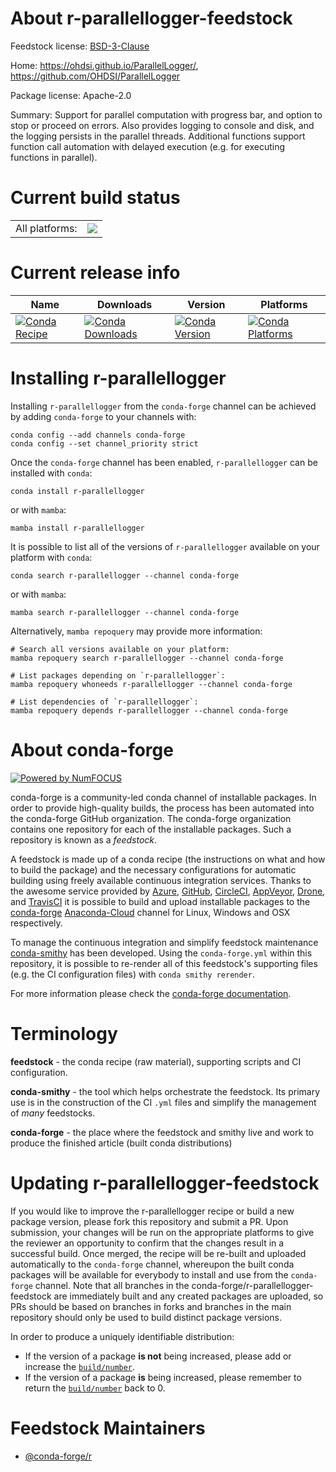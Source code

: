 About r-parallellogger-feedstock
================================

Feedstock license: [BSD-3-Clause](https://github.com/conda-forge/r-parallellogger-feedstock/blob/main/LICENSE.txt)

Home: https://ohdsi.github.io/ParallelLogger/, https://github.com/OHDSI/ParallelLogger

Package license: Apache-2.0

Summary: Support for parallel computation with progress bar, and option to stop or proceed on errors. Also provides logging to console and disk, and the logging persists in the parallel threads. Additional functions support function call automation with delayed execution (e.g. for executing functions in parallel).

Current build status
====================


<table><tr><td>All platforms:</td>
    <td>
      <a href="https://dev.azure.com/conda-forge/feedstock-builds/_build/latest?definitionId=14368&branchName=main">
        <img src="https://dev.azure.com/conda-forge/feedstock-builds/_apis/build/status/r-parallellogger-feedstock?branchName=main">
      </a>
    </td>
  </tr>
</table>

Current release info
====================

| Name | Downloads | Version | Platforms |
| --- | --- | --- | --- |
| [![Conda Recipe](https://img.shields.io/badge/recipe-r--parallellogger-green.svg)](https://anaconda.org/conda-forge/r-parallellogger) | [![Conda Downloads](https://img.shields.io/conda/dn/conda-forge/r-parallellogger.svg)](https://anaconda.org/conda-forge/r-parallellogger) | [![Conda Version](https://img.shields.io/conda/vn/conda-forge/r-parallellogger.svg)](https://anaconda.org/conda-forge/r-parallellogger) | [![Conda Platforms](https://img.shields.io/conda/pn/conda-forge/r-parallellogger.svg)](https://anaconda.org/conda-forge/r-parallellogger) |

Installing r-parallellogger
===========================

Installing `r-parallellogger` from the `conda-forge` channel can be achieved by adding `conda-forge` to your channels with:

```
conda config --add channels conda-forge
conda config --set channel_priority strict
```

Once the `conda-forge` channel has been enabled, `r-parallellogger` can be installed with `conda`:

```
conda install r-parallellogger
```

or with `mamba`:

```
mamba install r-parallellogger
```

It is possible to list all of the versions of `r-parallellogger` available on your platform with `conda`:

```
conda search r-parallellogger --channel conda-forge
```

or with `mamba`:

```
mamba search r-parallellogger --channel conda-forge
```

Alternatively, `mamba repoquery` may provide more information:

```
# Search all versions available on your platform:
mamba repoquery search r-parallellogger --channel conda-forge

# List packages depending on `r-parallellogger`:
mamba repoquery whoneeds r-parallellogger --channel conda-forge

# List dependencies of `r-parallellogger`:
mamba repoquery depends r-parallellogger --channel conda-forge
```


About conda-forge
=================

[![Powered by
NumFOCUS](https://img.shields.io/badge/powered%20by-NumFOCUS-orange.svg?style=flat&colorA=E1523D&colorB=007D8A)](https://numfocus.org)

conda-forge is a community-led conda channel of installable packages.
In order to provide high-quality builds, the process has been automated into the
conda-forge GitHub organization. The conda-forge organization contains one repository
for each of the installable packages. Such a repository is known as a *feedstock*.

A feedstock is made up of a conda recipe (the instructions on what and how to build
the package) and the necessary configurations for automatic building using freely
available continuous integration services. Thanks to the awesome service provided by
[Azure](https://azure.microsoft.com/en-us/services/devops/), [GitHub](https://github.com/),
[CircleCI](https://circleci.com/), [AppVeyor](https://www.appveyor.com/),
[Drone](https://cloud.drone.io/welcome), and [TravisCI](https://travis-ci.com/)
it is possible to build and upload installable packages to the
[conda-forge](https://anaconda.org/conda-forge) [Anaconda-Cloud](https://anaconda.org/)
channel for Linux, Windows and OSX respectively.

To manage the continuous integration and simplify feedstock maintenance
[conda-smithy](https://github.com/conda-forge/conda-smithy) has been developed.
Using the ``conda-forge.yml`` within this repository, it is possible to re-render all of
this feedstock's supporting files (e.g. the CI configuration files) with ``conda smithy rerender``.

For more information please check the [conda-forge documentation](https://conda-forge.org/docs/).

Terminology
===========

**feedstock** - the conda recipe (raw material), supporting scripts and CI configuration.

**conda-smithy** - the tool which helps orchestrate the feedstock.
                   Its primary use is in the construction of the CI ``.yml`` files
                   and simplify the management of *many* feedstocks.

**conda-forge** - the place where the feedstock and smithy live and work to
                  produce the finished article (built conda distributions)


Updating r-parallellogger-feedstock
===================================

If you would like to improve the r-parallellogger recipe or build a new
package version, please fork this repository and submit a PR. Upon submission,
your changes will be run on the appropriate platforms to give the reviewer an
opportunity to confirm that the changes result in a successful build. Once
merged, the recipe will be re-built and uploaded automatically to the
`conda-forge` channel, whereupon the built conda packages will be available for
everybody to install and use from the `conda-forge` channel.
Note that all branches in the conda-forge/r-parallellogger-feedstock are
immediately built and any created packages are uploaded, so PRs should be based
on branches in forks and branches in the main repository should only be used to
build distinct package versions.

In order to produce a uniquely identifiable distribution:
 * If the version of a package **is not** being increased, please add or increase
   the [``build/number``](https://docs.conda.io/projects/conda-build/en/latest/resources/define-metadata.html#build-number-and-string).
 * If the version of a package **is** being increased, please remember to return
   the [``build/number``](https://docs.conda.io/projects/conda-build/en/latest/resources/define-metadata.html#build-number-and-string)
   back to 0.

Feedstock Maintainers
=====================

* [@conda-forge/r](https://github.com/conda-forge/r/)

